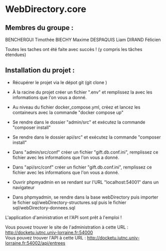 # WebDirectory.core

## Membres du groupe :
BENCHERGUI Timothée BIECHY Maxime DESPAQUIS Liam DIRAND Félicien

Toutes les taches ont été faite avec succès ! (y compris les tâches étendues)

## Installation du projet : 
- Récupérer le projet via le dépot git (git clone )
- À la racine du projet créer un fichier ".env" et remplissez la avec les informations que l'on vous a donné.
- Au niveau du fichier docker_compose.yml, créez et lancez les containeurs avec la commande "docker compose up"
  
- Se rendre dans le dossier "admin/src" et exécutez la commande "composer install"
- Se rendre dans le dossier api/src" et exécutez la commande "composer install"

- Dans "admin/src/conf" créer un fichier "gift.db.conf.ini", remplissez ce fichier avec les informations que l'on vous a donné.
- Dans "api/src/conf" créer un fichier "gift.db.conf.ini", remplissez ce fichier avec les informations que l'on vous a donné.
- Ouvrir phpmyadmin en se rendant sur l'URL "localhost:54001" dans un navigateur
- Dans phpmyadmin, se rendre dans la base webDirectory puis importer le fichier sql/webDirectory-structures.sql puis le fichier sql/webDirectory-donnees.sql



L'application d'aministration et l'API sont prêt à l'emploi ! 

Vous pouvez trouver le site de l'administration à cette URL : http://docketu.iutnc.univ-lorraine.fr:54000 <br>
Vous pouvez trouver l'API à cette URL : http://docketu.iutnc.univ-lorraine.fr:54002/api/entrees
